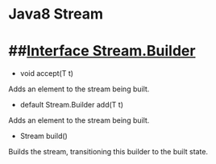 # Java8 Stream


##[Interface Stream.Builder<T>](https://github.com/vicboma1/Java8-Stream/blob/master/src/test/java/BuilderTest.java)
===
* void 	accept(T t)

Adds an element to the stream being built.

* default Stream.Builder<T> 	add(T t)

Adds an element to the stream being built.

* Stream<T> 	build()

Builds the stream, transitioning this builder to the built state.

